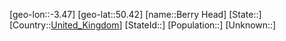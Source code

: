﻿---
location: [50.42,-3.47]
type: City
tags:
- geo/City


SpocWebEntityId: 29145
isDeleted: false
confidential: public

---
[geo-lon::-3.47]
[geo-lat::50.42]
[name::Berry Head]
[State::]
[Country::[United_Kingdom](geo/Continent/Europe/United_Kingdom.md)]
[StateId::]
[Population::]
[Unknown::]

